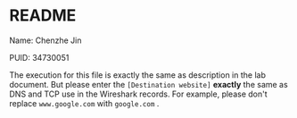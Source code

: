 # README

Name: Chenzhe Jin

PUID: 34730051

The execution for this file is exactly the same as description in the lab document. But please enter the `[Destination website]`  **exactly** the same as DNS and TCP use in the Wireshark records. For example, please don't replace `www.google.com` with  `google.com` .

